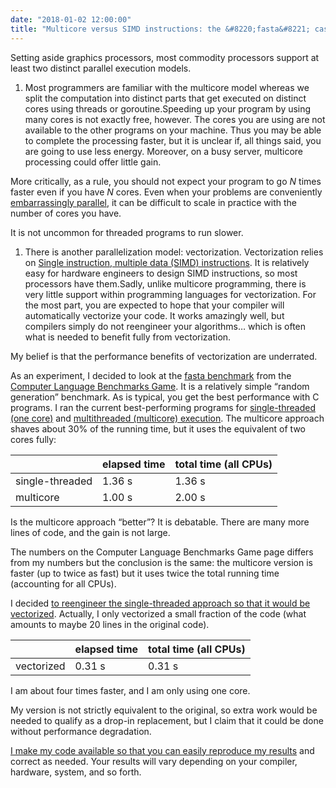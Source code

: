 ```yaml
---
date: "2018-01-02 12:00:00"
title: "Multicore versus SIMD instructions: the &#8220;fasta&#8221; case study"
---
```




Setting aside graphics processors, most commodity processors support at least two distinct parallel execution models.

1. Most programmers are familiar with the multicore model whereas we split the computation into distinct parts that get executed on distinct cores using threads or goroutine.Speeding up your program by using many cores is not exactly free, however. The cores you are using are not available to the other programs on your machine. Thus you may be able to complete the processing faster, but it is unclear if, all things said, you are going to use less energy. Moreover, on a busy server, multicore processing could offer little gain.

More critically, as a rule, you should not expect your program to go _N_ times faster even if you have _N_ cores. Even when your problems are conveniently [embarrassingly parallel](https://en.wikipedia.org/wiki/Embarrassingly_parallel), it can be difficult to scale in practice with the number of cores you have.

It is not uncommon for threaded programs to run slower.
1. There is another parallelization model: vectorization. Vectorization relies on [Single instruction, multiple data (SIMD) instructions](https://en.wikipedia.org/wiki/SIMD). It is relatively easy for hardware engineers to design SIMD instructions, so most processors have them.Sadly, unlike multicore programming, there is very little support within programming languages for vectorization. For the most part, you are expected to hope that your compiler will automatically vectorize your code. It works amazingly well, but compilers simply do not reengineer your algorithms&hellip; which is often what is needed to benefit fully from vectorization.


My belief is that the performance benefits of vectorization are underrated.

As an experiment, I decided to look at the [fasta benchmark](http://benchmarksgame.alioth.debian.org/u64q/fasta.html) from the [Computer Language Benchmarks Game](http://benchmarksgame.alioth.debian.org). It is a relatively simple &ldquo;random generation&rdquo; benchmark. As is typical, you get the best performance with C programs. I ran the current best-performing programs for [single-threaded (one core)](http://benchmarksgame.alioth.debian.org/u64q/program.php?test=fasta&amp;lang=gcc&amp;id=5) and [multithreaded (multicore) execution](http://benchmarksgame.alioth.debian.org/u64q/program.php?test=fasta&amp;lang=gcc&amp;id=2). The multicore approach shaves about 30% of the running time, but it uses the equivalent of two cores fully:

&nbsp;                   |elapsed time             |total time (all CPUs)    |
-------------------------|-------------------------|-------------------------|
single-threaded          |1.36 s                   |1.36 s                   |
multicore                |1.00 s                   |2.00 s                   |


Is the multicore approach &ldquo;better&rdquo;? It is debatable. There are many more lines of code, and the gain is not large.

The numbers on the Computer Language Benchmarks Game page differs from my numbers but the conclusion is the same: the multicore version is faster (up to twice as fast) but it uses twice the total running time (accounting for all CPUs).

I decided [to reengineer the single-threaded approach so that it would be vectorized](https://github.com/lemire/Code-used-on-Daniel-Lemire-s-blog/blob/master/2018/01/02/simdfasta.c). Actually, I only vectorized a small fraction of the code (what amounts to maybe 20 lines in the original code).

&nbsp;                   |elapsed time             |total time (all CPUs)    |
-------------------------|-------------------------|-------------------------|
vectorized               |0.31 s                   |0.31 s                   |


I am about four times faster, and I am only using one core.

My version is not strictly equivalent to the original, so extra work would be needed to qualify as a drop-in replacement, but I claim that it could be done without performance degradation.

[I make my code available so that you can easily reproduce my results](https://github.com/lemire/Code-used-on-Daniel-Lemire-s-blog/tree/master/2018/01/02) and correct as needed. Your results will vary depending on your compiler, hardware, system, and so forth.

